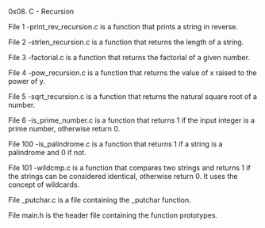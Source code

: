 0x08. C - Recursion

File 1 -print_rev_recursion.c is a function that prints a string in reverse.

File 2 -strlen_recursion.c is a function that returns the length of a string.

File 3 -factorial.c is a function that returns the factorial of a given number.

File 4 -pow_recursion.c is a function that returns the value of x raised to the power of y.

File 5 -sqrt_recursion.c is a function that returns the natural square root of a number.

File 6 -is_prime_number.c is a function that returns 1 if the input integer is a prime number, otherwise return 0.

File 100 -is_palindrome.c is a function that returns 1 if a string is a palindrome and 0 if not.

File 101 -wildcmp.c is a function that compares two strings and returns 1 if the strings can be considered identical, otherwise return 0. It uses the concept of wildcards.

File _putchar.c is a file containing the _putchar function.

File main.h is the header file containing the function prototypes.
